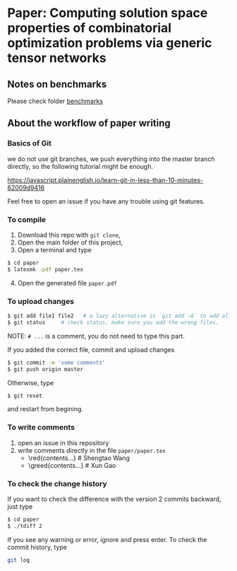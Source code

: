 # Paper: Computing solution space properties of combinatorial optimization problems via generic tensor networks

## Notes on benchmarks
Please check folder [benchmarks](benchmarks/)

## About the workflow of paper writing

### Basics of Git
we do not use git branches, we push everything into the master branch directly, so the following tutorial might be enough.

https://javascript.plainenglish.io/learn-git-in-less-than-10-minutes-62009d9416

Feel free to open an issue if you have any trouble using git features.

### To compile

1. Download this repo with `git clone`,
2. Open the main folder of this project,
3. Open a terminal and type
```bash
$ cd paper
$ latexmk -pdf paper.tex
```
4. Open the generated file `paper.pdf`

### To upload changes
```bash
$ git add file1 file2   # a lazy alternative is `git add -A` to add all changes
$ git status     # check status, make sure you add the wrong files.
```
NOTE: `# ...` is a comment, you do not need to type this part.

If you added the correct file, commit and upload changes
```bash
$ git commit -m 'some comments'
$ git push origin master
```
Otherwise, type
```bash
$ git reset
```
and restart from begining.

### To write comments
1. open an issue in this repository
2. write comments directly in the file `paper/paper.tex`
    * \red{contents...}  # Shengtao Wang
    * \greed{contents...}  # Xun Gao

### To check the change history
If you want to check the difference with the version 2 commits backward, just type
```bash
$ cd paper
$ ./tdiff 2
```
If you see any warning or error, ignore and press enter.
To check the commit history, type

```bash
git log
```
